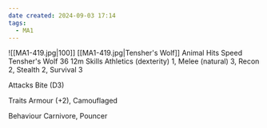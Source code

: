 ```yaml
---
date created: 2024-09-03 17:14
tags:
  - MA1
---
```


![[MA1-419.jpg|100]]
[[MA1-419.jpg|Tensher's Wolf]]
Animal Hits Speed
Tensher's Wolf 36 12m
Skills Athletics (dexterity) 1, Melee (natural) 3, Recon 2, Stealth 2, Survival 3

Attacks Bite (D3)

Traits Armour (+2), Camouflaged

Behaviour Carnivore, Pouncer
